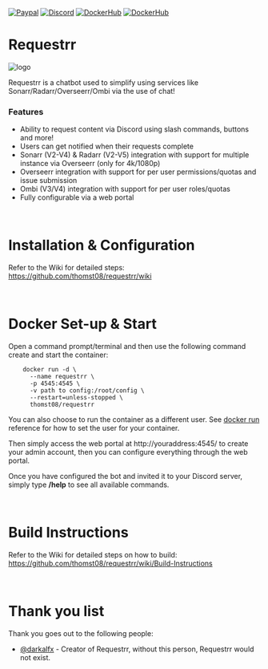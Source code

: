 [![Paypal](https://img.shields.io/badge/Paypal-Donate-success?style=for-the-badge&logo=paypal)](https://www.paypal.com/donate/?business=QT2Y72ABMYJNG&no_recurring=0&currency_code=AUD) 
[![Discord](https://img.shields.io/discord/674782527139086350?color=7289DA&label=Discord&style=for-the-badge&logo=discord)](https://discord.gg/atjrUen5fJ)
[![DockerHub](https://img.shields.io/badge/Docker-Hub-%23099cec?style=for-the-badge&logo=docker)](https://hub.docker.com/r/thomst08/requestrr)
[![DockerHub](https://img.shields.io/badge/GitHub-Repo-lightgrey?style=for-the-badge&logo=github)](https://github.com/thomst08/requestrr/)


Requestrr 
=================

![logo](https://i.imgur.com/0UzLYvw.png)

Requestrr is a chatbot used to simplify using services like Sonarr/Radarr/Overseerr/Ombi via the use of chat!  

### Features

- Ability to request content via Discord using slash commands, buttons and more!
- Users can get notified when their requests complete
- Sonarr (V2-V4) & Radarr (V2-V5) integration with support for multiple instance via Overseerr (only for 4k/1080p)
- Overseerr integration with support for per user permissions/quotas and issue submission
- Ombi (V3/V4) integration with support for per user roles/quotas
- Fully configurable via a web portal

<br />

Installation & Configuration
==================

Refer to the Wiki for detailed steps:
https://github.com/thomst08/requestrr/wiki

<br />

Docker Set-up & Start
==================

Open a command prompt/terminal and then use the following command create and start the container:

```
    docker run -d \
      --name requestrr \
      -p 4545:4545 \
      -v path to config:/root/config \
      --restart=unless-stopped \
      thomst08/requestrr
```

You can also choose to run the container as a different user. See [docker run](https://docs.docker.com/engine/reference/run/#user) reference for how to set the user for your container.

Then simply access the web portal at http://youraddress:4545/ to create your admin account, then you can configure everything through the web portal.

Once you have configured the bot and invited it to your Discord server, simply type **/help** to see all available commands.

<br />

Build Instructions
==================

Refer to the Wiki for detailed steps on how to build:
https://github.com/thomst08/requestrr/wiki/Build-Instructions

<br>

Thank you list
==============

Thank you goes out to the following people:
- [@darkalfx]( https://github.com/darkalfx ) - Creator of Requestrr, without this person, Requestrr would not exist.
